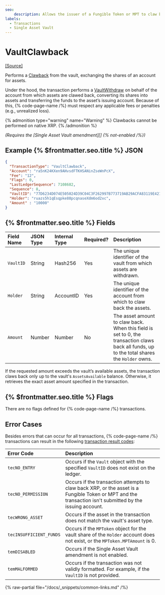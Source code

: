 ```yaml
---
seo:
    description: Allows the issuer of a Fungible Token or MPT to claw back funds from the vault. 
labels:
  - Transactions
  - Single Asset Vault
---
```


# VaultClawback

[[Source]](https://github.com/Bronek/rippled/blob/vault/src/xrpld/app/tx/detail/VaultClawback.cpp "Source")

Performs a [Clawback](https://xrpl.org/docs/use-cases/tokenization/stablecoin-issuer#clawback) from the vault, exchanging the shares of an account for assets.

Under the hood, the transaction performs a [VaultWithdraw](./vault-withdraw.md) on behalf of the account from which assets are clawed back, converting its shares into assets and transferring the funds to the asset’s issuing account. Because of this, {% code-page-name /%} must respect any applicable fees or penalties (e.g., unrealized loss).

{% admonition type="warning" name="Warning" %}
Clawbacks cannot be performed on native XRP.
{% /admonition %}

_(Requires the [Single Asset Vault amendment][] {% not-enabled /%})_

## Example {% $frontmatter.seo.title %} JSON

```json
{
  "TransactionType": "VaultClawback",
  "Account": "ra5nK24KXen9AHvsdFTKHSANinZseWnPcX",
  "Fee": "12",
  "Flags": 0,
  "LastLedgerSequence": 7108682,
  "Sequence": 8,
  "VaultID": "77D6234D074E505024D39C04C3F262997B773719AB29ACFA83119E4210328776",
  "Holder": "ruazs5h1qEsqpke88pcqnaseXdm6od2xc",
  "Amount" : "10000"
}
```

## {% $frontmatter.seo.title %} Fields

| Field Name | JSON Type | Internal Type | Required? | Description |
| :--------- | :-------- | :------------ | :-------- | :---------- |
| `VaultID`  | String    | Hash256       | Yes       | The unique identifier of the vault from which assets are withdrawn. |
| `Holder`   | String    | AccountID     | Yes       | The unique identifier of the account from which to claw back the assets. |
| `Amount`   | Number    | Number        | No        | The asset amount to claw back. When this field is set to 0, the transaction claws back all funds, up to the total shares the `Holder` owns. |

If the requested amount exceeds the vault’s available assets, the transaction claws back only up to the vault's `AssetsAvailable` balance. Otherwise, it retrieves the exact asset amount specified in the transaction.

## {% $frontmatter.seo.title %} Flags

There are no flags defined for {% code-page-name /%} transactions.

## Error Cases

Besides errors that can occur for all transactions, {% code-page-name /%} transactions can result in the following [transaction result codes](https://xrpl.org/docs/references/protocol/transactions/transaction-results):

| Error Code              | Description |
| :---------------------- | :---------- |
| `tecNO_ENTRY`           | Occurs if the `Vault` object with the specified `VaultID` does not exist on the ledger. |
| `tecNO_PERMISSION`      | Occurs if the transaction attempts to claw back XRP, or the asset is a Fungible Token or MPT and the transaction isn't submitted by the issuing account. |
| `tecWRONG_ASSET`        | Occurs if the asset in the transaction does not match the vault's asset type. |
| `tecINSUFFICIENT_FUNDS` | Occurs if the `MPToken` object for the vault share of the `Holder` account does not exist, or the `MPToken.MPTAmount` is 0. |
| `temDISABLED`           | Occurs if the Single Asset Vault amendment is not enabled.  |
| `temMALFORMED`          | Occurs if the transaction was not validly formatted. For example, if the `VaultID` is not provided.  |

{% raw-partial file="/docs/_snippets/common-links.md" /%}
